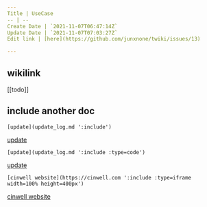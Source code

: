 ```yaml
---
Title | UseCase
-- | --
Create Date | `2021-11-07T06:47:14Z`
Update Date | `2021-11-07T07:03:27Z`
Edit link | [here](https://github.com/junxnone/twiki/issues/13)

---
```

## wikilink

[[todo]]

## include another doc

```
[update](update_log.md ':include')
```


[update](update_log.md ':include')

```
[update](update_log.md ':include :type=code')
```


[update](update_log.md ':include :type=code')

```
[cinwell website](https://cinwell.com ':include :type=iframe width=100% height=400px')
```

[cinwell website](https://cinwell.com ':include :type=iframe width=100% height=400px')

